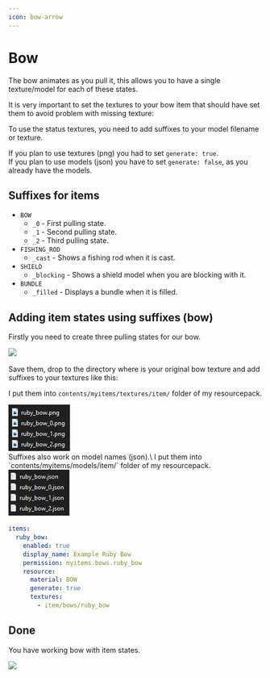 ```yaml
---
icon: bow-arrow
---
```


# Bow

The bow animates as you pull it, this allows you to have a single texture/model for each of these states.


<Warning>
It is very important to set the textures to your bow item that should have set them to avoid problem with missing texture:

<img src="assets/images/bow_without_item_states.gif" alt="" data-size="original" />
</Warning>


To use the status textures, you need to add suffixes to your model filename or texture.

If you plan to use textures (png) you had to set `generate: true`.\
If you plan to use models (json) you have to set `generate: false`, as you already have the models.&#x20;

## Suffixes for items

* `BOW`
  * `_0` - First pulling state.
  * `_1` - Second pulling state.
  * `_2` - Third pulling state.
* `FISHING_ROD`
  * `_cast` - Shows a fishing rod when it is cast.
* `SHIELD`
  * `_blocking` - Shows a shield model when you are blocking with it.
* `BUNDLE`
  * `_filled` - Displays a bundle when it is filled.

## Adding item states using suffixes (bow)

Firstly you need to create three pulling states for our bow.

![](assets/images/bow_pulling_states.gif)

Save them, drop to the directory where is your original bow texture and add suffixes to your textures like this:

I put them into `contents/myitems/textures/item/` folder of my resourcepack.

<div align="left"><img src="assets/images/bow_suffixes_textures.png" alt="" /></div>


<Note>
Suffixes also work on model names (json).\
I put them into `contents/myitems/models/item/` folder of my resourcepack.

<img src="assets/images/bow_suffixes_models.png" alt="" data-size="original" />
</Note>


```yaml
items:
  ruby_bow:
    enabled: true
    display_name: Example Ruby Bow
    permission: myitems.bows.ruby_bow
    resource:
      material: BOW
      generate: true
      textures:
        - item/bows/ruby_bow
```

## Done

You have working bow with item states.

![](assets/images/bow_with_item_states.gif)
